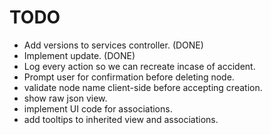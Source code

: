 # TODO
   * Add versions to services controller. (DONE)
   * Implement update. (DONE)
   * Log every action so we can recreate incase of accident.
   * Prompt user for confirmation before deleting node.
   * validate node name client-side before accepting creation.
   * show raw json view.
   * implement UI code for associations.
   * add tooltips to inherited view and associations.
